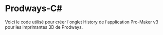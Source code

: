 # Prodways-C#
Voici le code utilisé pour créer l'onglet History de l'application Pro-Maker v3 pour les imprimantes 3D de Prodways.
